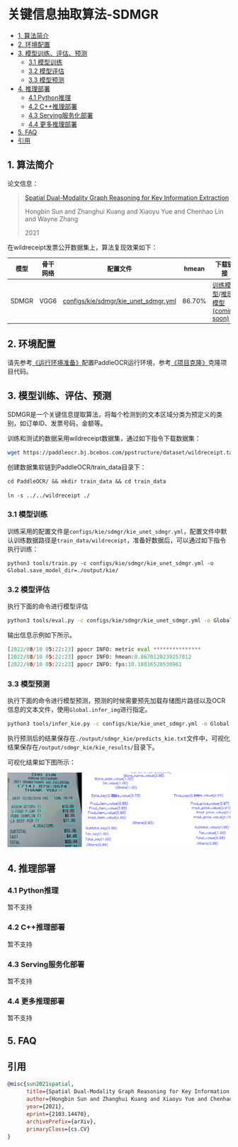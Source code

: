 
# 关键信息抽取算法-SDMGR

- [1. 算法简介](#1-算法简介)
- [2. 环境配置](#2-环境配置)
- [3. 模型训练、评估、预测](#3-模型训练评估预测)
  - [3.1 模型训练](#31-模型训练)
  - [3.2 模型评估](#32-模型评估)
  - [3.3 模型预测](#33-模型预测)
- [4. 推理部署](#4-推理部署)
  - [4.1 Python推理](#41-python推理)
  - [4.2 C++推理部署](#42-c推理部署)
  - [4.3 Serving服务化部署](#43-serving服务化部署)
  - [4.4 更多推理部署](#44-更多推理部署)
- [5. FAQ](#5-faq)
- [引用](#引用)


<a name="1"></a>

## 1. 算法简介


论文信息：

> [Spatial Dual-Modality Graph Reasoning for Key Information Extraction](https://arxiv.org/abs/2103.14470)
>
> Hongbin Sun and Zhanghui Kuang and Xiaoyu Yue and Chenhao Lin and Wayne Zhang
>
> 2021

在wildreceipt发票公开数据集上，算法复现效果如下：

|模型|骨干网络|配置文件|hmean|下载链接|
| --- | --- | --- | --- | --- |
|SDMGR|VGG6|[configs/kie/sdmgr/kie_unet_sdmgr.yml](../../configs/kie/sdmgr/kie_unet_sdmgr.yml)|86.70%|[训练模型]( https://paddleocr.bj.bcebos.com/dygraph_v2.1/kie/kie_vgg16.tar)/[推理模型(coming soon)]()|


<a name="2"></a>

## 2. 环境配置
请先参考[《运行环境准备》](./environment.md)配置PaddleOCR运行环境，参考[《项目克隆》](./clone.md)克隆项目代码。


<a name="3"></a>

## 3. 模型训练、评估、预测

SDMGR是一个关键信息提取算法，将每个检测到的文本区域分类为预定义的类别，如订单ID、发票号码，金额等。

训练和测试的数据采用wildreceipt数据集，通过如下指令下载数据集：

```bash
wget https://paddleocr.bj.bcebos.com/ppstructure/dataset/wildreceipt.tar && tar xf wildreceipt.tar
```

创建数据集软链到PaddleOCR/train_data目录下：
```
cd PaddleOCR/ && mkdir train_data && cd train_data

ln -s ../../wildreceipt ./
```


### 3.1 模型训练

训练采用的配置文件是`configs/kie/sdmgr/kie_unet_sdmgr.yml`，配置文件中默认训练数据路径是`train_data/wildreceipt`，准备好数据后，可以通过如下指令执行训练：

```
python3 tools/train.py -c configs/kie/sdmgr/kie_unet_sdmgr.yml -o Global.save_model_dir=./output/kie/
```

### 3.2 模型评估

执行下面的命令进行模型评估

```bash
python3 tools/eval.py -c configs/kie/sdmgr/kie_unet_sdmgr.yml -o Global.checkpoints=./output/kie/best_accuracy
```

输出信息示例如下所示。

```py
[2022/08/10 05:22:23] ppocr INFO: metric eval ***************
[2022/08/10 05:22:23] ppocr INFO: hmean:0.8670120239257812
[2022/08/10 05:22:23] ppocr INFO: fps:10.18816520530961
```

### 3.3 模型预测

执行下面的命令进行模型预测，预测的时候需要预先加载存储图片路径以及OCR信息的文本文件，使用`Global.infer_img`进行指定。

```bash
python3 tools/infer_kie.py -c configs/kie/kie_unet_sdmgr.yml -o Global.checkpoints=kie_vgg16/best_accuracy  Global.infer_img=./train_data/wildreceipt/1.txt
```

执行预测后的结果保存在`./output/sdmgr_kie/predicts_kie.txt`文件中，可视化结果保存在`/output/sdmgr_kie/kie_results/`目录下。

可视化结果如下图所示：

<div align="center">
    <img src="../../ppstructure/docs/imgs/sdmgr_result.png" width="800">
</div>

<a name="4"></a>
## 4. 推理部署

<a name="4-1"></a>
### 4.1 Python推理

暂不支持

<a name="4-2"></a>
### 4.2 C++推理部署

暂不支持

<a name="4-3"></a>
### 4.3 Serving服务化部署

暂不支持

<a name="4-4"></a>
### 4.4 更多推理部署

暂不支持

<a name="5"></a>

## 5. FAQ

## 引用


```bibtex
@misc{sun2021spatial,
      title={Spatial Dual-Modality Graph Reasoning for Key Information Extraction},
      author={Hongbin Sun and Zhanghui Kuang and Xiaoyu Yue and Chenhao Lin and Wayne Zhang},
      year={2021},
      eprint={2103.14470},
      archivePrefix={arXiv},
      primaryClass={cs.CV}
}
```
